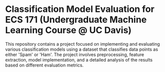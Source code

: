# Classification Model Evaluation for ECS 171 (Undergraduate Machine Learning Course @ UC Davis)

This repository contains a project focused on implementing and evaluating various 
classification models using a dataset that classifies data points as either 'Spam' or 'Ham'. 
The project involves preprocessing, feature extraction, model implementation, 
and a detailed analysis of the results based on different evaluation metrics.
